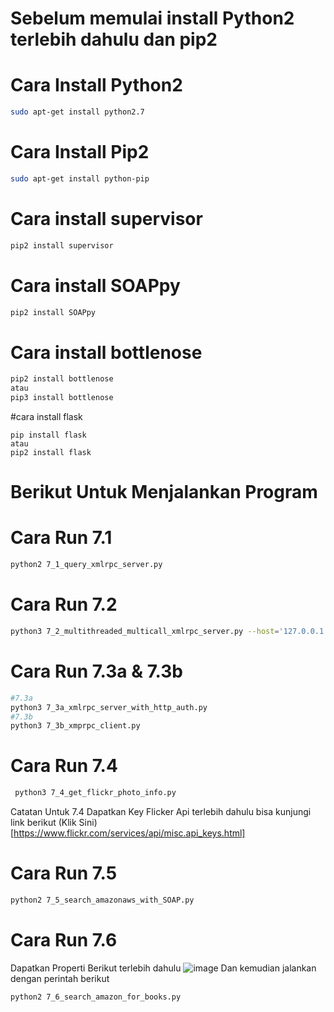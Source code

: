 # Sebelum memulai install Python2 terlebih dahulu dan pip2

# Cara Install Python2
```bash
sudo apt-get install python2.7
```
# Cara Install Pip2
```bash
sudo apt-get install python-pip
```
# Cara install supervisor
```bash
pip2 install supervisor
```
# Cara install SOAPpy
```bash
pip2 install SOAPpy
```
# Cara install bottlenose
```bash
pip2 install bottlenose
atau
pip3 install bottlenose
```
#cara install flask
```
pip install flask
atau
pip2 install flask
```
# Berikut Untuk Menjalankan Program
# Cara Run 7.1
```bash
python2 7_1_query_xmlrpc_server.py
```
# Cara Run 7.2
```bash
python3 7_2_multithreaded_multicall_xmlrpc_server.py --host='127.0.0.1' --port=8000
```
# Cara Run 7.3a & 7.3b
```bash
#7.3a
python3 7_3a_xmlrpc_server_with_http_auth.py
#7.3b
python3 7_3b_xmprpc_client.py
```
# Cara Run 7.4
```bash
 python3 7_4_get_flickr_photo_info.py
```
Catatan Untuk 7.4 Dapatkan Key Flicker Api terlebih dahulu bisa kunjungi link berikut (Klik Sini)[https://www.flickr.com/services/api/misc.api_keys.html]
# Cara Run 7.5
```bash
python2 7_5_search_amazonaws_with_SOAP.py
```
# Cara Run 7.6
Dapatkan Properti Berikut terlebih dahulu
![image](https://github.com/unrelization/Pemograman-Jaringan/assets/78525180/30b1344a-98a1-44aa-9372-3a996c507d48)
Dan kemudian jalankan dengan perintah berikut
```bash
python2 7_6_search_amazon_for_books.py
```

